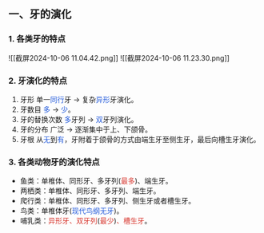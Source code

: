 ## 一、牙的演化
### 1. 各类牙的特点
![[截屏2024-10-06 11.04.42.png]]
![[截屏2024-10-06 11.23.30.png]]

### 2. 牙演化的特点
1. 牙形
单一<font color="#245bdb">同行</font>牙 -> 复杂<font color="#245bdb">异形</font>牙演化。
2. 牙数目
<font color="#245bdb">多</font> -> <font color="#245bdb">少</font>。
3. 牙的替换次数
<font color="#245bdb">多</font>牙列 -> <font color="#245bdb">双</font>牙列演化。
4. 牙的分布
广泛 -> 逐渐集中于上、下颌骨。
5. 牙根
从<font color="#245bdb">无</font>到<font color="#245bdb">有</font>，牙附着于颌骨的方式由端生牙至侧生牙，最后向槽生牙演化。

### 3. 各类动物牙的演化特点
* 鱼类：单椎体、同形牙、多牙列(<font color="#d83931">最多</font>)、端生牙。
* 两栖类：单椎体、同形牙、多牙列、端生牙。
* 爬行类：单椎体、同形牙、多牙列、侧生牙或者槽生牙。
* 鸟类：单椎体牙(<font color="#245bdb">现代鸟纲无牙</font>)。
* 哺乳类：<font color="#d83931">异形牙、双牙列</font>(<font color="#d83931">最少</font>)<font color="#d83931">、槽生牙</font>。


